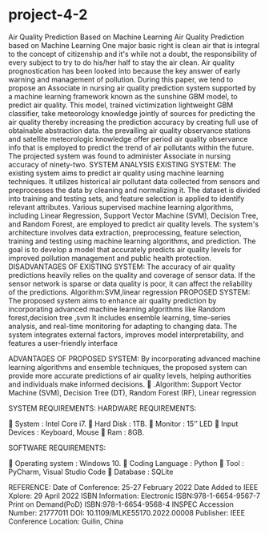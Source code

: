 # project-4-2
Air Quality Prediction Based on Machine Learning
Air Quality Prediction based on Machine Learning
One major basic right is clean air that is integral to the concept of citizenship and it's while not a doubt, the responsibility of every subject to try to do his/her half to stay the air clean. Air quality prognostication has been looked into because the key answer of early warning and management of pollution. During this paper, we tend to propose an Associate in nursing air quality prediction system supported by a machine learning framework known as the sunshine GBM model, to predict air quality. This model, trained victimization lightweight GBM classifier, take meteorology knowledge jointly of sources for predicting the air quality thereby increasing the prediction accuracy by creating full use of obtainable abstraction data. the prevailing air quality observance stations and satellite meteorologic knowledge offer period air quality observance info that is employed to predict the trend of air pollutants within the future. The projected system was found to administer Associate in nursing accuracy of ninety-two.
SYSTEM ANALYSIS
EXISTING SYSTEM:
The existing system aims to predict air quality using machine learning techniques. It utilizes historical air pollutant data collected from sensors and preprocesses the data by cleaning and normalizing it. The dataset is divided into training and testing sets, and feature selection is applied to identify relevant attributes. Various supervised machine learning algorithms, including Linear Regression, Support Vector Machine (SVM), Decision Tree, and Random Forest, are employed to predict air quality levels. The system's architecture involves data extraction, preprocessing, feature selection, training and testing using machine learning algorithms, and prediction. The goal is to develop a model that accurately predicts air quality levels for improved pollution management and public health protection. 
 DISADVANTAGES OF EXISTING SYSTEM:
The accuracy of air quality predictions heavily relies on the quality and coverage of sensor data. If the sensor network is sparse or data quality is poor, it can affect the reliability of the predictions.
Algorithm:SVM,linear regression
PROPOSED SYSTEM:
The proposed system aims to enhance air quality prediction by incorporating advanced machine learning algorithms like Random forest,decision tree ,svm It includes ensemble learning, time-series analysis, and real-time monitoring for adapting to changing data. The system integrates external factors, improves model interpretability, and features a user-friendly interface

ADVANTAGES OF PROPOSED SYSTEM:
By incorporating advanced machine learning algorithms and ensemble techniques, the proposed system can provide more accurate predictions of air quality levels, helping authorities and individuals make informed decisions.
	.Algorithm:  Support Vector Machine (SVM), Decision Tree (DT), Random Forest (RF), Linear regression


SYSTEM REQUIREMENTS:
HARDWARE REQUIREMENTS:

	System			: 	Intel Core i7.
	Hard Disk 			: 	1TB.
	Monitor			: 	15’’ LED
	Input Devices		: 	Keyboard, Mouse
	Ram				: 	8GB.

SOFTWARE REQUIREMENTS:

	Operating system 		: 	Windows 10.
	Coding Language		:	Python
	Tool				:	PyCharm, Visual Studio Code
	Database			:	SQLite



REFERENCE:
Date of Conference: 25-27 February 2022
Date Added to IEEE Xplore: 29 April 2022
ISBN Information:
Electronic ISBN:978-1-6654-9567-7
Print on Demand(PoD) ISBN:978-1-6654-9568-4
INSPEC Accession Number: 21777011
DOI: 10.1109/MLKE55170.2022.00008
Publisher: IEEE
Conference Location: Guilin, China

















